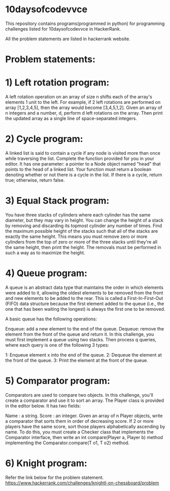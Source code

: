 # 10daysofcodevvce
This repository contains programs(programmed in python) for programming challenges listed for 10daysofcodevvce in HackerRank.

All the problem statements are listed in hackerrank website.

# Problem statements:

# 1) Left rotation program:
A left rotation operation on an array of size n shifts each of the array's elements 1 unit to the left. For example, if 2 left rotations are performed on array [1,2,3,4,5], then the array would become [3,4,5,1,2].
Given an array of n integers and a number, d, perform d left rotations on the array. Then print the updated array as a single line of space-separated integers.

# 2) Cycle program: 
A linked list is said to contain a cycle if any node is visited more than once while traversing the list.
Complete the function provided for you in your editor. It has one parameter: a pointer to a Node object named "head" that points to the head of a linked list. Your function must return a boolean denoting whether or not there is a cycle in the list. If there is a cycle, return true; otherwise, return false.

# 3) Equal Stack program:
You have three stacks of cylinders where each cylinder has the same diameter, but they may vary in height. You can change the height of a stack by removing and discarding its topmost cylinder any number of times.
Find the maximum possible height of the stacks such that all of the stacks are exactly the same height. This means you must remove zero or more cylinders from the top of zero or more of the three stacks until they're all the same height, then print the height. The removals must be performed in such a way as to maximize the height.

# 4) Queue program:
A queue is an abstract data type that maintains the order in which elements were added to it, allowing the oldest elements to be removed from the front and new elements to be added to the rear. This is called a First-In-First-Out (FIFO) data structure because the first element added to the queue (i.e., the one that has been waiting the longest) is always the first one to be removed.

 A basic queue has the following operations:

 Enqueue: add a new element to the end of the queue.
 Dequeue: remove the element from the front of the queue and return it.
 In this challenge, you must first implement a queue using two stacks. Then process q queries, where each query is one of the following 3 types:

 1: Enqueue element x into the end of the queue.
 2: Dequeue the element at the front of the queue.
 3: Print the element at the front of the queue.

 # 5) Comparator program:
 Comparators are used to compare two objects. In this challenge, you'll create a comparator and use it to sort an array. The Player class is provided in the editor below. It has two fields:

 Name : a string.
 Score : an integer.
 Given an array of n Player objects, write a comparator that sorts them in order of decreasing score. If 2 or more players have the same score, sort those players         alphabetically ascending by name. To do this, you must create a Checker class that implements the Comparator interface, then write an int compare(Player a, Player b) method    implementing the Comparator.compare(T o1, T o2) method. 
 
 # 6) Knight program:
 Refer the link below for the problem statement.
 https://www.hackerrank.com/challenges/knightl-on-chessboard/problem
